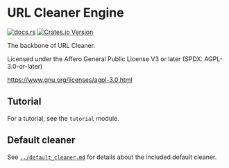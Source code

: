 # URL Cleaner Engine

[![docs.rs](https://img.shields.io/docsrs/url-cleaner-engine)](https://docs.rs/url-cleaner-engine/latest)
[![Crates.io Version](https://img.shields.io/crates/v/url-cleaner-engine)](https://crates.io/crates/url-cleaner-engine/)

The backbone of URL Cleaner.

Licensed under the Affero General Public License V3 or later (SPDX: AGPL-3.0-or-later)

https://www.gnu.org/licenses/agpl-3.0.html

## Tutorial

For a tutorial, see the `tutorial` module.

## Default cleaner

See [`../default_cleaner.md`](../default_cleaner.md) for details about the included default cleaner.
